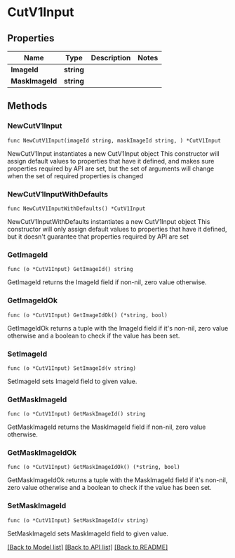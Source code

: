 # CutV1Input

## Properties

Name | Type | Description | Notes
------------ | ------------- | ------------- | -------------
**ImageId** | **string** |  | 
**MaskImageId** | **string** |  | 

## Methods

### NewCutV1Input

`func NewCutV1Input(imageId string, maskImageId string, ) *CutV1Input`

NewCutV1Input instantiates a new CutV1Input object
This constructor will assign default values to properties that have it defined,
and makes sure properties required by API are set, but the set of arguments
will change when the set of required properties is changed

### NewCutV1InputWithDefaults

`func NewCutV1InputWithDefaults() *CutV1Input`

NewCutV1InputWithDefaults instantiates a new CutV1Input object
This constructor will only assign default values to properties that have it defined,
but it doesn't guarantee that properties required by API are set

### GetImageId

`func (o *CutV1Input) GetImageId() string`

GetImageId returns the ImageId field if non-nil, zero value otherwise.

### GetImageIdOk

`func (o *CutV1Input) GetImageIdOk() (*string, bool)`

GetImageIdOk returns a tuple with the ImageId field if it's non-nil, zero value otherwise
and a boolean to check if the value has been set.

### SetImageId

`func (o *CutV1Input) SetImageId(v string)`

SetImageId sets ImageId field to given value.


### GetMaskImageId

`func (o *CutV1Input) GetMaskImageId() string`

GetMaskImageId returns the MaskImageId field if non-nil, zero value otherwise.

### GetMaskImageIdOk

`func (o *CutV1Input) GetMaskImageIdOk() (*string, bool)`

GetMaskImageIdOk returns a tuple with the MaskImageId field if it's non-nil, zero value otherwise
and a boolean to check if the value has been set.

### SetMaskImageId

`func (o *CutV1Input) SetMaskImageId(v string)`

SetMaskImageId sets MaskImageId field to given value.



[[Back to Model list]](../README.md#documentation-for-models) [[Back to API list]](../README.md#documentation-for-api-endpoints) [[Back to README]](../README.md)


